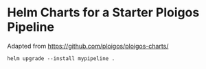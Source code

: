 # Helm Charts for a Starter Ploigos Pipeline

Adapted from https://github.com/ploigos/ploigos-charts/

```
helm upgrade --install mypipeline .
```


